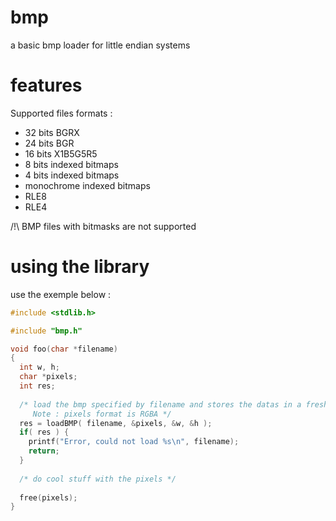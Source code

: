 # bmp
a basic bmp loader for little endian systems

# features
Supported files formats : 
 - 32 bits BGRX
 - 24 bits BGR
 - 16 bits X1B5G5R5
 - 8 bits indexed bitmaps
 - 4 bits indexed bitmaps
 - monochrome indexed bitmaps
 - RLE8
 - RLE4
 
/!\  BMP files with bitmasks are not supported
 
 # using the library
 
 use the exemple below :
 
 ```c
 #include <stdlib.h>
 
 #include "bmp.h"
 
 void foo(char *filename)
 {
   int w, h;
   char *pixels;
   int res;
   
   /* load the bmp specified by filename and stores the datas in a freshly allocated buffer
      Note : pixels format is RGBA */
   res = loadBMP( filename, &pixels, &w, &h );
   if( res ) {
     printf("Error, could not load %s\n", filename);
     return;
   }
   
   /* do cool stuff with the pixels */
   
   free(pixels);
 }
 ```
